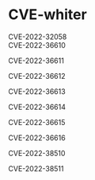 # CVE-whiter

CVE-2022-32058  
CVE-2022-36610

CVE-2022-36611

CVE-2022-36612

CVE-2022-36613

CVE-2022-36614

CVE-2022-36615

CVE-2022-36616

CVE-2022-38510

CVE-2022-38511


